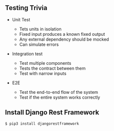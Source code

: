 ## Testing Trivia

- Unit Test
  - Tets units in isolation
  - Fixed input produces a known fixed output
  - Any external dependency should be mocked
  - Can simulate errors

- Integration test
  - Test multiple components
  - Tests the contract between them
  - Test with narrow inputs

- E2E
  - Test the end-to-end flow of the system
  - Test if the entire system works correctly

## Install Django Rest Framework
```sh
$ pip3 install djangorestframework
```